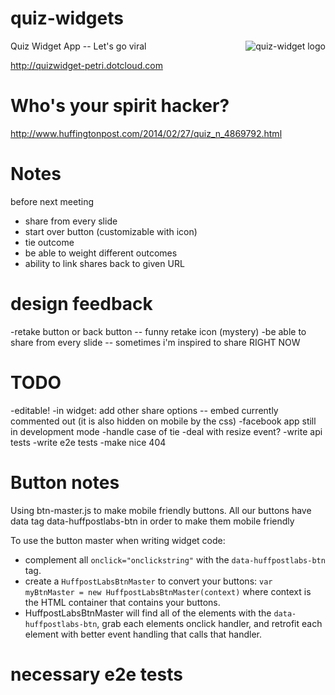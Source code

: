 quiz-widgets
============
<img src="http://www.cosgrovecare.org.uk/wp-content/uploads/2013/08/Quiz_button-small.png"
 alt="quiz-widget logo" align="right" />

Quiz Widget App -- Let's go viral

<http://quizwidget-petri.dotcloud.com>

Who's your spirit hacker?
===
<http://www.huffingtonpost.com/2014/02/27/quiz_n_4869792.html>

Notes
===

before next meeting
- share from every slide
- start over button (customizable with icon)
- tie outcome
- be able to weight different outcomes
- ability to link shares back to given URL

design feedback
===

-retake button or back button -- funny retake icon (mystery)
-be able to share from every slide -- sometimes i'm inspired to share RIGHT NOW

TODO
====

-editable!
-in widget:
	add other share options -- embed currently commented out (it is also hidden on mobile by the css)
-facebook app still in development mode
-handle case of tie
-deal with resize event?
-write api tests
-write e2e tests
-make nice 404

Button notes
===
Using btn-master.js to make mobile friendly buttons.  All our buttons have data tag data-huffpostlabs-btn in order to make them mobile friendly

To use the button master when writing widget code:
- complement all ```onclick="onclickstring"``` with the ```data-huffpostlabs-btn``` tag.
- create a ```HuffpostLabsBtnMaster``` to convert your buttons: ```var myBtnMaster = new HuffpostLabsBtnMaster(context)``` where context is the HTML container that contains your buttons.
- HuffpostLabsBtnMaster will find all of the elements with the ```data-huffpostlabs-btn```, grab each elements onclick handler, and retrofit each element with better event handling that calls that handler.


necessary e2e tests
===

